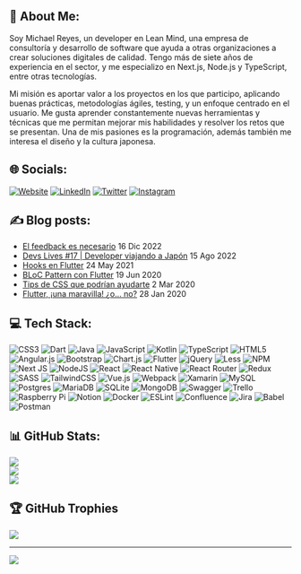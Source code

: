 ## 💫 About Me:
Soy Michael Reyes, un developer en Lean Mind, una empresa de consultoría y desarrollo de software que ayuda a otras organizaciones a crear soluciones digitales de calidad. Tengo más de siete años de experiencia en el sector, y me especializo en Next.js, Node.js y TypeScript, entre otras tecnologías.

Mi misión es aportar valor a los proyectos en los que participo, aplicando buenas prácticas, metodologías ágiles, testing, y un enfoque centrado en el usuario. Me gusta aprender constantemente nuevas herramientas y técnicas que me permitan mejorar mis habilidades y resolver los retos que se presentan. Una de mis pasiones es la programación, además también me interesa el diseño y la cultura japonesa.

## 🌐 Socials:
[![Website](https://img.shields.io/badge/-mreysei.dev-589bbb?style=flat-square&label=Website&logoColor=white&link=https://www.mreysei.dev/)](https://www.mreysei.dev/) [![LinkedIn](https://img.shields.io/badge/LinkedIn-%230077B5.svg?style=flat-square&logo=linkedin&logoColor=white)](https://linkedin.com/in/mreysei) [![Twitter](https://img.shields.io/badge/Twitter-%231DA1F2.svg?style=flat-square&logo=Twitter&logoColor=white)](https://twitter.com/mreysei) [![Instagram](https://img.shields.io/badge/Instagram-%23E4405F.svg?style=flat-square&logo=Instagram&logoColor=white)](https://instagram.com/mreysei) 

## ✍️ Blog posts:
- [El feedback es necesario](https://www.mreysei.dev/blog/el-feedback-es-necesario/) 16 Dic 2022
- [Devs Lives #17 | Developer viajando a Japón](https://www.mreysei.dev/blog/devs-lives-17-developer-viajando-a-japon/) 15 Ago 2022
- [Hooks en Flutter](https://www.mreysei.dev/blog/hooks-en-flutter/) 24 May 2021
- [BLoC Pattern con Flutter](https://www.mreysei.dev/blog/bloc-pattern-con-flutter/) 19 Jun 2020
- [Tips de CSS que podrían ayudarte](https://www.mreysei.dev/blog/tips-de-css-que-podrian-ayudarte/) 2 Mar 2020
- [Flutter, ¡una maravilla! ¿o... no?](https://www.mreysei.dev/blog/flutter-una-maravilla-o-no/) 28 Jan 2020

## 💻 Tech Stack:
![CSS3](https://img.shields.io/badge/css3-%231572B6.svg?style=for-the-badge&logo=css3&logoColor=white) ![Dart](https://img.shields.io/badge/dart-%230175C2.svg?style=for-the-badge&logo=dart&logoColor=white) ![Java](https://img.shields.io/badge/java-%23ED8B00.svg?style=for-the-badge&logo=java&logoColor=white) ![JavaScript](https://img.shields.io/badge/javascript-%23323330.svg?style=for-the-badge&logo=javascript&logoColor=%23F7DF1E) ![Kotlin](https://img.shields.io/badge/kotlin-%230095D5.svg?style=for-the-badge&logo=kotlin&logoColor=white) ![TypeScript](https://img.shields.io/badge/typescript-%23007ACC.svg?style=for-the-badge&logo=typescript&logoColor=white) ![HTML5](https://img.shields.io/badge/html5-%23E34F26.svg?style=for-the-badge&logo=html5&logoColor=white) ![Angular.js](https://img.shields.io/badge/angular.js-%23E23237.svg?style=for-the-badge&logo=angularjs&logoColor=white) ![Bootstrap](https://img.shields.io/badge/bootstrap-%23563D7C.svg?style=for-the-badge&logo=bootstrap&logoColor=white) ![Chart.js](https://img.shields.io/badge/chart.js-F5788D.svg?style=for-the-badge&logo=chart.js&logoColor=white) ![Flutter](https://img.shields.io/badge/Flutter-%2302569B.svg?style=for-the-badge&logo=Flutter&logoColor=white) ![jQuery](https://img.shields.io/badge/jquery-%230769AD.svg?style=for-the-badge&logo=jquery&logoColor=white) ![Less](https://img.shields.io/badge/less-2B4C80?style=for-the-badge&logo=less&logoColor=white) ![NPM](https://img.shields.io/badge/NPM-%23000000.svg?style=for-the-badge&logo=npm&logoColor=white) ![Next JS](https://img.shields.io/badge/Next-black?style=for-the-badge&logo=next.js&logoColor=white) ![NodeJS](https://img.shields.io/badge/node.js-6DA55F?style=for-the-badge&logo=node.js&logoColor=white) ![React](https://img.shields.io/badge/react-%2320232a.svg?style=for-the-badge&logo=react&logoColor=%2361DAFB) ![React Native](https://img.shields.io/badge/react_native-%2320232a.svg?style=for-the-badge&logo=react&logoColor=%2361DAFB) ![React Router](https://img.shields.io/badge/React_Router-CA4245?style=for-the-badge&logo=react-router&logoColor=white) ![Redux](https://img.shields.io/badge/redux-%23593d88.svg?style=for-the-badge&logo=redux&logoColor=white) ![SASS](https://img.shields.io/badge/SASS-hotpink.svg?style=for-the-badge&logo=SASS&logoColor=white) ![TailwindCSS](https://img.shields.io/badge/tailwindcss-%2338B2AC.svg?style=for-the-badge&logo=tailwind-css&logoColor=white) ![Vue.js](https://img.shields.io/badge/vuejs-%2335495e.svg?style=for-the-badge&logo=vuedotjs&logoColor=%234FC08D) ![Webpack](https://img.shields.io/badge/webpack-%238DD6F9.svg?style=for-the-badge&logo=webpack&logoColor=black) ![Xamarin](https://img.shields.io/badge/Xamarin-3199DC?style=for-the-badge&logo=xamarin&logoColor=white) ![MySQL](https://img.shields.io/badge/mysql-%2300f.svg?style=for-the-badge&logo=mysql&logoColor=white) ![Postgres](https://img.shields.io/badge/postgres-%23316192.svg?style=for-the-badge&logo=postgresql&logoColor=white) ![MariaDB](https://img.shields.io/badge/MariaDB-003545?style=for-the-badge&logo=mariadb&logoColor=white) ![SQLite](https://img.shields.io/badge/sqlite-%2307405e.svg?style=for-the-badge&logo=sqlite&logoColor=white) ![MongoDB](https://img.shields.io/badge/MongoDB-%234ea94b.svg?style=for-the-badge&logo=mongodb&logoColor=white) ![Swagger](https://img.shields.io/badge/-Swagger-%23Clojure?style=for-the-badge&logo=swagger&logoColor=white) ![Trello](https://img.shields.io/badge/Trello-%23026AA7.svg?style=for-the-badge&logo=Trello&logoColor=white) ![Raspberry Pi](https://img.shields.io/badge/-RaspberryPi-C51A4A?style=for-the-badge&logo=Raspberry-Pi) ![Notion](https://img.shields.io/badge/Notion-%23000000.svg?style=for-the-badge&logo=notion&logoColor=white) ![Docker](https://img.shields.io/badge/docker-%230db7ed.svg?style=for-the-badge&logo=docker&logoColor=white) ![ESLint](https://img.shields.io/badge/ESLint-4B3263?style=for-the-badge&logo=eslint&logoColor=white) ![Confluence](https://img.shields.io/badge/confluence-%23172BF4.svg?style=for-the-badge&logo=confluence&logoColor=white) ![Jira](https://img.shields.io/badge/jira-%230A0FFF.svg?style=for-the-badge&logo=jira&logoColor=white) ![Babel](https://img.shields.io/badge/Babel-F9DC3e?style=for-the-badge&logo=babel&logoColor=black) ![Postman](https://img.shields.io/badge/Postman-FF6C37?style=for-the-badge&logo=postman&logoColor=white)
## 📊 GitHub Stats:
![](https://github-readme-stats.vercel.app/api?username=mreysei&theme=tokyonight&hide_border=true&include_all_commits=true&count_private=true)<br/>
![](https://github-readme-streak-stats.herokuapp.com/?user=mreysei&theme=tokyonight&hide_border=true)<br/>
![](https://github-readme-stats.vercel.app/api/top-langs/?username=mreysei&theme=tokyonight&hide_border=true&include_all_commits=true&count_private=true&layout=compact)

## 🏆 GitHub Trophies
![](https://github-profile-trophy.vercel.app/?username=mreysei&theme=tokyonight&no-frame=true&no-bg=false&margin-w=4)

---
[![](https://visitcount.itsvg.in/api?id=mreysei&icon=3&color=6)](https://visitcount.itsvg.in)

<!-- Proudly created with GPRM ( https://gprm.itsvg.in ) -->